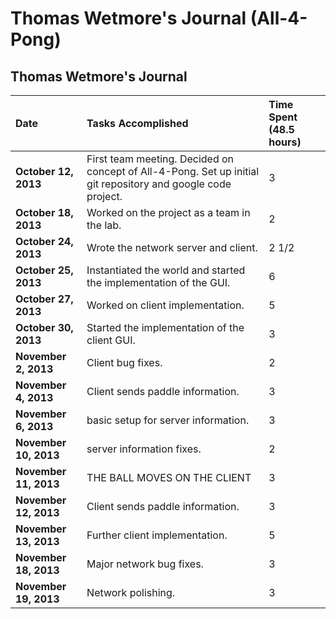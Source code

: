 # Thomas Wetmore's Journal (All-4-Pong) #

## Thomas Wetmore's Journal ##

| **Date** | **Tasks Accomplished** | **Time Spent (48.5 hours)** |
|:---------|:-----------------------|:----------------------------|
| **October 12, 2013** |First team meeting.  Decided on concept of All-4-Pong. Set up initial git repository and google code project.|3 |
| **October 18, 2013** |Worked on the project as a team in the lab.|2 |
| **October 24, 2013** |Wrote the network server and client.|2 1/2|
| **October 25, 2013** |Instantiated the world and started the implementation of the GUI.|6 |
| **October 27, 2013** |Worked on client implementation.|5 |
| **October 30, 2013** |Started the implementation of the client GUI.|3 |
| **November 2, 2013** |Client bug fixes.|2 |
| **November 4, 2013** |Client sends paddle information.|3 |
| **November 6, 2013** |basic setup for server information.|3 |
| **November 10, 2013** |server information fixes.|2 |
| **November 11, 2013** |THE BALL MOVES ON THE CLIENT|3 |
| **November 12, 2013** |Client sends paddle information.|3 |
| **November 13, 2013** |Further client implementation.|5 |
| **November 18, 2013** |Major network bug fixes.|3 |
| **November 19, 2013** |Network polishing.|3 |
